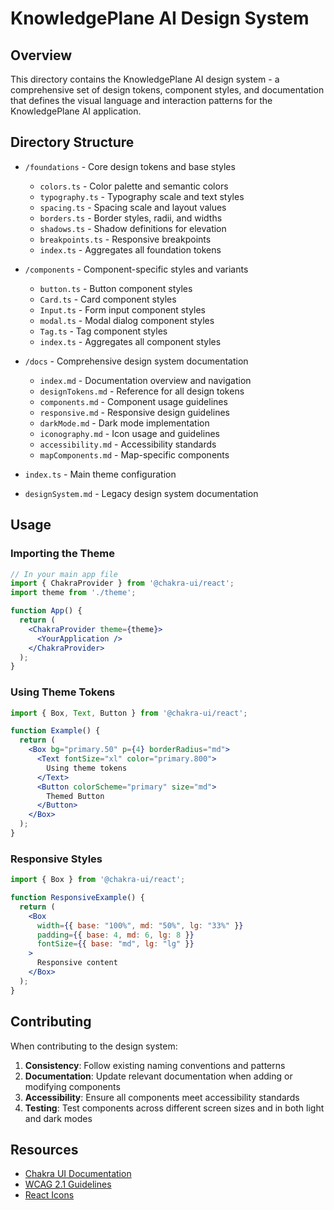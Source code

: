 # KnowledgePlane AI Design System

## Overview

This directory contains the KnowledgePlane AI design system - a comprehensive set of design tokens, component styles, and documentation that defines the visual language and interaction patterns for the KnowledgePlane AI application.

## Directory Structure

- `/foundations` - Core design tokens and base styles
  - `colors.ts` - Color palette and semantic colors
  - `typography.ts` - Typography scale and text styles
  - `spacing.ts` - Spacing scale and layout values
  - `borders.ts` - Border styles, radii, and widths
  - `shadows.ts` - Shadow definitions for elevation
  - `breakpoints.ts` - Responsive breakpoints
  - `index.ts` - Aggregates all foundation tokens

- `/components` - Component-specific styles and variants
  - `button.ts` - Button component styles
  - `Card.ts` - Card component styles
  - `Input.ts` - Form input component styles
  - `modal.ts` - Modal dialog component styles
  - `Tag.ts` - Tag component styles
  - `index.ts` - Aggregates all component styles

- `/docs` - Comprehensive design system documentation
  - `index.md` - Documentation overview and navigation
  - `designTokens.md` - Reference for all design tokens
  - `components.md` - Component usage guidelines
  - `responsive.md` - Responsive design guidelines
  - `darkMode.md` - Dark mode implementation
  - `iconography.md` - Icon usage and guidelines
  - `accessibility.md` - Accessibility standards
  - `mapComponents.md` - Map-specific components

- `index.ts` - Main theme configuration
- `designSystem.md` - Legacy design system documentation

## Usage

### Importing the Theme

```jsx
// In your main app file
import { ChakraProvider } from '@chakra-ui/react';
import theme from './theme';

function App() {
  return (
    <ChakraProvider theme={theme}>
      <YourApplication />
    </ChakraProvider>
  );
}
```

### Using Theme Tokens

```jsx
import { Box, Text, Button } from '@chakra-ui/react';

function Example() {
  return (
    <Box bg="primary.50" p={4} borderRadius="md">
      <Text fontSize="xl" color="primary.800">
        Using theme tokens
      </Text>
      <Button colorScheme="primary" size="md">
        Themed Button
      </Button>
    </Box>
  );
}
```

### Responsive Styles

```jsx
import { Box } from '@chakra-ui/react';

function ResponsiveExample() {
  return (
    <Box
      width={{ base: "100%", md: "50%", lg: "33%" }}
      padding={{ base: 4, md: 6, lg: 8 }}
      fontSize={{ base: "md", lg: "lg" }}
    >
      Responsive content
    </Box>
  );
}
```

## Contributing

When contributing to the design system:

1. **Consistency**: Follow existing naming conventions and patterns
2. **Documentation**: Update relevant documentation when adding or modifying components
3. **Accessibility**: Ensure all components meet accessibility standards
4. **Testing**: Test components across different screen sizes and in both light and dark modes

## Resources

- [Chakra UI Documentation](https://chakra-ui.com/docs/getting-started)
- [WCAG 2.1 Guidelines](https://www.w3.org/TR/WCAG21/)
- [React Icons](https://react-icons.github.io/react-icons/) 